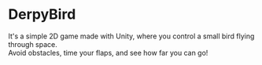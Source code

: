 # DerpyBird
It's a simple 2D game made with Unity, where you control a small bird flying through space.  
Avoid obstacles, time your flaps, and see how far you can go! 
